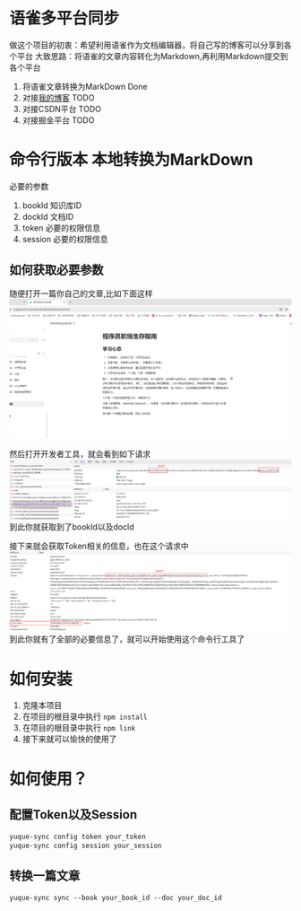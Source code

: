 # 语雀多平台同步
做这个项目的初衷：希望利用语雀作为文档编辑器，将自己写的博客可以分享到各个平台
大致思路：将语雀的文章内容转化为Markdown,再利用Markdown提交到各个平台
1. 将语雀文章转换为MarkDown Done
2. 对接[我的博客](https://www.pandaer.space) TODO
3. 对接CSDN平台 TODO
4. 对接掘金平台 TODO

# 命令行版本 本地转换为MarkDown
必要的参数
1. bookId 知识库ID
2. dockId 文档ID
3. token  必要的权限信息
4. session 必要的权限信息

## 如何获取必要参数
随便打开一篇你自己的文章,比如下面这样
![image1](images/image1.png)

然后打开开发者工具，就会看到如下请求
![image2](images/image2.png)
到此你就获取到了bookId以及docId

接下来就会获取Token相关的信息，也在这个请求中
![image3](images/image3.png)
到此你就有了全部的必要信息了，就可以开始使用这个命令行工具了

# 如何安装
1. 克隆本项目
2. 在项目的根目录中执行 `npm install`
3. 在项目的根目录中执行 `npm link` 
4. 接下来就可以愉快的使用了


# 如何使用？
## 配置Token以及Session
```shell
yuque-sync config token your_token
yuque-sync config session your_session
```
## 转换一篇文章
```
yuque-sync sync --book your_book_id --doc your_doc_id
```


